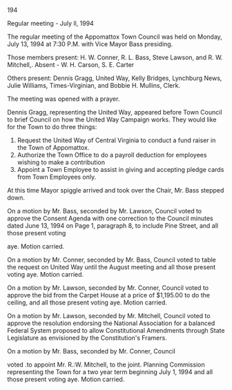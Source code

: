 194

Regular meeting - July ll, 1994

The regular meeting of the Appomattox Town Council was held
on Monday, July 13, 1994 at 7:30 P.M. with Vice Mayor Bass
presiding.

Those members present: H. W. Conner, R. L. Bass, Steve Lawson,
and R. W. Mitchell,. Absent - W. H. Carson, S. E. Carter

Others present: Dennis Gragg, United Way, Kelly Bridges,
Lynchburg News, Julie Williams, Times-Virginian, and
Bobbie H. Mullins, Clerk.

The meeting was opened with a prayer.

Dennis Gragg, representing the United Way, appeared before
Town Council to brief Council on how the United Way Campaign
works. They would like for the Town to do three things:
1. Request the United Way of Central Virginia to conduct a
fund raiser in the Town of Appomattox.
2. Authorize the Town Office to do a payroll deduction
for employees wishing to make a contribution
3. Appoint a Town Employee to assist in giving and
accepting pledge cards from Town Employees only.

At this time Mayor spiggle arrived and took over the
Chair, Mr. Bass stepped down.

On a motion by Mr. Bass, seconded by Mr. Lawson, Council
voted to approve the Consent Agenda with one correction to
the Council minutes dated June 13, 1994 on Page 1, paragraph
8, to include Pine Street, and all those present voting

aye. Motion carried.

On a motion by Mr. Conner, seconded by Mr. Bass, Council
voted to table the request on United Way until the August
meeting and all those present voting aye. Motion carried.

On a motion by Mr. Lawson, seconded by Mr. Conner, Council
voted to approve the bid from the Carpet House at a price
of $1,195.00 to do the ceiling, and all those present
voting aye. Motion carried.

On a motion by Mr. Lawson, seconded by Mr. Mitchell, Council
voted to approve the resolution endorsing the National
Association for a balanced Federal System proposed to allow
Constitutional Amendments through State Legislature as
envisioned by the Constitution's Framers.

On a motion by Mr. Bass, seconded by Mr. Conner, Council

voted .to appoint Mr. R.:W. Mitchell, to the joint. Planning
Commission representing the Town for a two year term beginning
July 1, 1994 and all those present voting aye. Motion carried.
